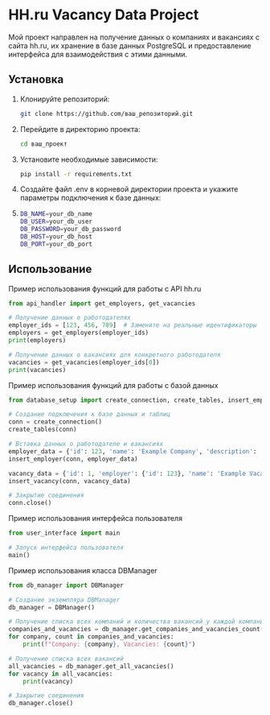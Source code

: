 # HH.ru Vacancy Data Project

Мой проект направлен на получение данных о компаниях и вакансиях с сайта hh.ru, их хранение в базе данных PostgreSQL и предоставление интерфейса для взаимодействия с этими данными.

## Установка

1. Клонируйте репозиторий:

   ```bash
   git clone https://github.com/ваш_репозиторий.git

2. Перейдите в директорию проекта:

   ```bash
   cd ваш_проект

3. Установите необходимые зависимости:

   ```bash
   pip install -r requirements.txt

4. Создайте файл .env в корневой директории проекта и укажите параметры подключения к базе данных:
   
5. ```bash
   DB_NAME=your_db_name
   DB_USER=your_db_user
   DB_PASSWORD=your_db_password
   DB_HOST=your_db_host
   DB_PORT=your_db_port
   
## Использование

Пример использования функций для работы с API hh.ru

```python
from api_handler import get_employers, get_vacancies

# Получение данных о работодателях
employer_ids = [123, 456, 789]  # Замените на реальные идентификаторы
employers = get_employers(employer_ids)
print(employers)

# Получение данных о вакансиях для конкретного работодателя
vacancies = get_vacancies(employer_ids[0])
print(vacancies)
```

Пример использования функций для работы с базой данных

```python
from database_setup import create_connection, create_tables, insert_employer, insert_vacancy

# Создание подключения к базе данных и таблиц
conn = create_connection()
create_tables(conn)

# Вставка данных о работодателе и вакансиях
employer_data = {'id': 123, 'name': 'Example Company', 'description': 'Example Description', 'alternate_url': 'http://example.com'}
insert_employer(conn, employer_data)

vacancy_data = {'id': 1, 'employer': {'id': 123}, 'name': 'Example Vacancy', 'description': 'Example Vacancy Description', 'salary': {'from': 100000}, 'alternate_url': 'http://example.com/vacancy'}
insert_vacancy(conn, vacancy_data)

# Закрытие соединения
conn.close()
```

Пример использования интерфейса пользователя

```python
from user_interface import main

# Запуск интерфейса пользователя
main()
```

Пример использования класса DBManager

```python
from db_manager import DBManager

# Создание экземпляра DBManager
db_manager = DBManager()

# Получение списка всех компаний и количества вакансий у каждой компании
companies_and_vacancies = db_manager.get_companies_and_vacancies_count()
for company, count in companies_and_vacancies:
    print(f"Company: {company}, Vacancies: {count}")

# Получение списка всех вакансий
all_vacancies = db_manager.get_all_vacancies()
for vacancy in all_vacancies:
    print(vacancy)

# Закрытие соединения
db_manager.close()
```
